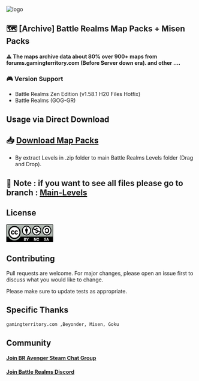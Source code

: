 
![logo](https://github.com/KravitzMC/BattleRealmsMapPacks/blob/main/brbanner.png "Map packs logo")

## 🗺 [Archive] Battle Realms Map Packs + Misen Packs

#### ⚠️ The maps archive data about 80% over 900+ maps from forums.gamingterritory.com (Before Server down era). and other ....

### 🎮 Version Support

- Battle Realms Zen Edition (v1.58.1 H20 Files Hotfix)
- Battle Realms (GOG-GR)

## Usage via Direct Download

## 📥 [Download Map Packs](https://github.com/KravitzMC/BattleRealmsMapPacks/archive/refs/heads/main-levels.zip)

- By extract Levels in .zip folder to main Battle Realms Levels folder (Drag and Drop).


#### <h2> 🔴 Note : if you want to see all files please go to branch : <a href="https://github.com/KravitzMC/BattleRealmsMapPacks/tree/main-levels">Main-Levels</a></h2>


## License 
[![License: CC BY-NC-ND 4.0](https://github.com/battlerealmsmodeditor/BattleRealmsMapPacks/blob/main/byncsa_licensecommon.png)](https://creativecommons.org/licenses/by-nc-sa/3.0/)

## Contributing
Pull requests are welcome. For major changes, please open an issue first to discuss what you would like to change.

Please make sure to update tests as appropriate.

## Specific Thanks

```
gamingterritory.com ,Beyonder, Misen, Goku
```
## Community

#### [Join BR Avenger Steam Chat Group](https://s.team/chat/CdxIJrFX)
#### [Join Battle Realms Discord](https://discord.com/invite/battlerealms)
